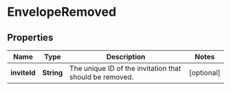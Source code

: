 
# EnvelopeRemoved

## Properties
Name | Type | Description | Notes
------------ | ------------- | ------------- | -------------
**inviteId** | **String** | The unique ID of the invitation that should be removed.  |  [optional]



